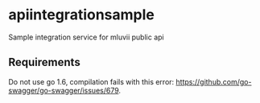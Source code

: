 # apiintegrationsample
Sample integration service for mluvii public api

## Requirements

Do not use go 1.6, compilation fails with this error: https://github.com/go-swagger/go-swagger/issues/679.

